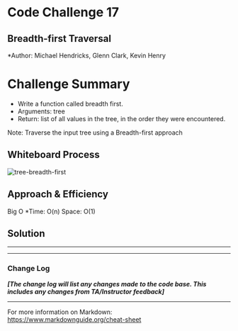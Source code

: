 # Code Challenge 17

## Breadth-first Traversal

*Author: Michael Hendricks, Glenn Clark, Kevin Henry

# Challenge Summary
- Write a function called breadth first.
- Arguments: tree
- Return: list of all values in the tree, in the order they were encountered.

Note: Traverse the input tree using a Breadth-first approach

## Whiteboard Process
![tree-breadth-first](https://github.com/kevinehnry/data-structures-and-algorithms/blob/main/python/code_challenges/img/tree-breadth-first.jpg)

## Approach & Efficiency

Big O
*Time: O(n) Space: O(1)

## Solution
<!-- Show how to run your code, and examples of it in action -->

---

---

### Change Log

***[The change log will list any changes made to the code base. This includes any changes from TA/Instructor feedback]***

---

For more information on Markdown: https://www.markdownguide.org/cheat-sheet
